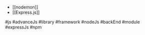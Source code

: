 - [[nodemon]]
- [[Express.js]]



#js #advanceJs #library #framework #nodeJs #backEnd #module #expressJs #npm
